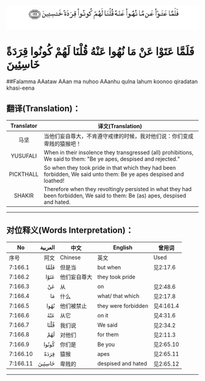 ![007:166](images/007_166.gif)

# فَلَمَّا عَتَوْا عَنْ مَا نُهُوا عَنْهُ قُلْنَا لَهُمْ كُونُوا قِرَدَةً خَاسِئِينَ 

##Falamma AAataw AAan ma nuhoo AAanhu qulna lahum koonoo qiradatan khasi-eena 

## 翻译(Translation)：

| Translator | 译文(Translation)                                            |
| :--------: | ------------------------------------------------------------ |
|    马坚    | 当他们妄自尊大，不肯遵守戒律的时候，我对他们说：你们变成卑贱的猿猴吧！ |
|  YUSUFALI  | When in their insolence they transgressed (all) prohibitions, We said to them: "Be ye apes, despised and rejected." |
| PICKTHALL  | So when they took pride in that which they had been forbidden, We said unto them: Be ye apes despised and loathed! |
|   SHAKIR   | Therefore when they revoltingly persisted in what they had been forbidden, We said to them: Be (as) apes, despised and hated. |

---

## 对位释义(Words Interpretation)：

| No   | العربية | 中文    | English | 曾用词 |
| ---- | ------: | ------- | ------- | ------ |
| 序号 |    阿文 | Chinese | 英文    | Used   |
| 7:166.1  | فَلَمَّا   | 但是当       | but when            | 见2:17.6  |
| 7:166.2  | عَتَوْا   | 他们妄自尊大 | they took pride     |           |
| 7:166.3  | عَنْ     | 从           | on                  | 见2:48.6  |
| 7:166.4  | مَا     | 什么         | what/ that which    | 见2:17.8  |
| 7:166.5  | نُهُوا   | 他们被禁止   | they were forbidden | 见4:161.4 |
| 7:166.6  | عَنْهُ    | 从它         | on it               | 见4:31.6  |
| 7:166.7  | قُلْنَا   | 我们说       | We said             | 见2:34.2  |
| 7:166.8  | لَهُمْ    | 对他们       | for them            | 见2:11.3  |
| 7:166.9  | كُونُوا  | 你们是       | Be you              | 见2:65.10 |
| 7:166.10 | قِرَدَةً   | 猿猴         | apes                | 见2:65.11 |
| 7:166.11 | خَاسِئِينَ | 卑贱的       | despised and hated  | 见2:65.12 |

---